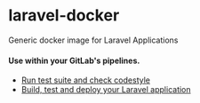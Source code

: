 # laravel-docker
Generic docker image for Laravel Applications

#### Use within your GitLab's pipelines.
* [Run test suite and check codestyle](http://lorisleiva.com/using-gitlabs-pipeline-with-laravel/)
* [Build, test and deploy your Laravel application](http://lorisleiva.com/laravel-deployment-using-gitlab-pipelines/)
